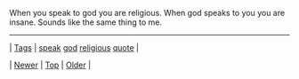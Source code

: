 <!--
title: When you speak to god you are religious. When god speaks to you you are insane. Sounds like the same thing to me.
date: 2020-06-28T15:27:00.171Z
tags: speak, god, religious, quote
-->




When you speak to god you are religious. When god speaks to you you are insane. Sounds like the same thing to me.

<!--BOTTOM-POST-NAVIGATION-->
---

| [Tags](tags.md) | [speak](tag-speak.md) [god](tag-god.md) [religious](tag-religious.md) [quote](tag-quote.md) |

| [Newer](168403548879.md) | [Top](index.md) | [Older](168429048730.md) |
